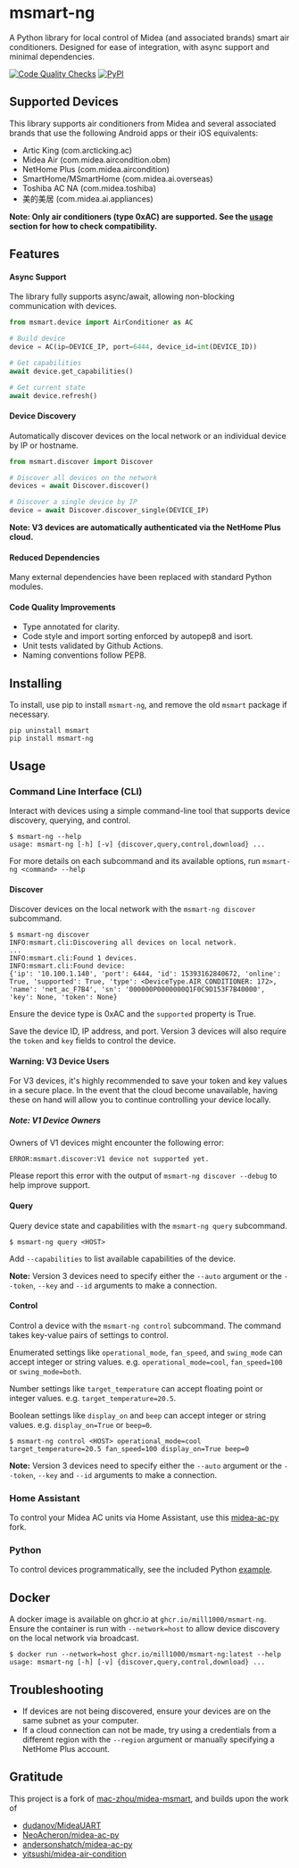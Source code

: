 # msmart-ng
A Python library for local control of Midea (and associated brands) smart air conditioners. Designed for ease of integration, with async support and minimal dependencies.

[![Code Quality Checks](https://github.com/mill1000/midea-msmart/actions/workflows/checks.yml/badge.svg)](https://github.com/mill1000/midea-msmart/actions/workflows/checks.yml)
[![PyPI](https://img.shields.io/pypi/v/msmart-ng?logo=PYPI)](https://pypi.org/project/msmart-ng/)

## Supported Devices
This library supports air conditioners from Midea and several associated brands that use the following Android apps or their iOS equivalents:
* Artic King (com.arcticking.ac)
* Midea Air (com.midea.aircondition.obm)
* NetHome Plus (com.midea.aircondition)
* SmartHome/MSmartHome (com.midea.ai.overseas)
* Toshiba AC NA (com.midea.toshiba)
* 美的美居 (com.midea.ai.appliances)
  
__Note: Only air conditioners (type 0xAC) are supported. See the [usage](#usage) section for how to check compatibility.__ 

## Features
#### Async Support
The library fully supports async/await, allowing non-blocking communication with devices.

```python
from msmart.device import AirConditioner as AC

# Build device
device = AC(ip=DEVICE_IP, port=6444, device_id=int(DEVICE_ID))

# Get capabilities
await device.get_capabilities()

# Get current state
await device.refresh()
```

#### Device Discovery
Automatically discover devices on the local network or an individual device by IP or hostname.

```python
from msmart.discover import Discover

# Discover all devices on the network
devices = await Discover.discover()

# Discover a single device by IP
device = await Discover.discover_single(DEVICE_IP)
```

__Note: V3 devices are automatically authenticated via the NetHome Plus cloud.__

#### Reduced Dependencies
Many external dependencies have been replaced with standard Python modules.

#### Code Quality Improvements
- Type annotated for clarity.
- Code style and import sorting enforced by autopep8 and isort.
- Unit tests validated by Github Actions.
- Naming conventions follow PEP8.

## Installing
To install, use pip to install `msmart-ng`, and remove the old `msmart` package if necessary.

```shell
pip uninstall msmart
pip install msmart-ng
```

## Usage
### Command Line Interface (CLI)
Interact with devices using a simple command-line tool that supports device discovery, querying, and control.

```shell
$ msmart-ng --help
usage: msmart-ng [-h] [-v] {discover,query,control,download} ...
```

For more details on each subcommand and its available options, run `msmart-ng <command> --help`

#### Discover
Discover devices on the local network with the `msmart-ng discover` subcommand. 

```shell
$ msmart-ng discover
INFO:msmart.cli:Discovering all devices on local network.
...
INFO:msmart.cli:Found 1 devices.
INFO:msmart.cli:Found device:
{'ip': '10.100.1.140', 'port': 6444, 'id': 15393162840672, 'online': True, 'supported': True, 'type': <DeviceType.AIR_CONDITIONER: 172>, 'name': 'net_ac_F7B4', 'sn': '000000P0000000Q1F0C9D153F7B40000', 'key': None, 'token': None}
```

Ensure the device type is 0xAC and the `supported` property is True.

Save the device ID, IP address, and port. Version 3 devices will also require the `token` and `key` fields to control the device.

#### Warning: V3 Device Users
For V3 devices, it's highly recommended to save your token and key values in a secure place. In the event that the cloud become unavailable, having these on hand will allow you to continue controlling your device locally.

##### Note: V1 Device Owners
Owners of V1 devices might encounter the following error:

```
ERROR:msmart.discover:V1 device not supported yet.
```

Please report this error with the output of `msmart-ng discover --debug` to help improve support.

#### Query
Query device state and capabilities with the `msmart-ng query` subcommand.

```shell
$ msmart-ng query <HOST>
```

Add `--capabilities` to list available capabilities of the device.

**Note:** Version 3 devices need to specify either the `--auto` argument or the `--token`, `--key` and `--id` arguments to make a connection.

#### Control
Control a device with the `msmart-ng control` subcommand. The command takes key-value pairs of settings to control.

Enumerated settings like `operational_mode`, `fan_speed`, and `swing_mode` can accept integer or string values. e.g. `operational_mode=cool`, `fan_speed=100` or `swing_mode=both`.

Number settings like `target_temperature` can accept floating point or integer values. e.g. `target_temperature=20.5`.

Boolean settings like `display_on` and `beep` can accept integer or string values. e.g. `display_on=True` or `beep=0`.

```shell
$ msmart-ng control <HOST> operational_mode=cool target_temperature=20.5 fan_speed=100 display_on=True beep=0
```

**Note:** Version 3 devices need to specify either the `--auto` argument or the `--token`, `--key` and `--id` arguments to make a connection.

### Home Assistant
To control your Midea AC units via Home Assistant, use this [midea-ac-py](https://github.com/mill1000/midea-ac-py) fork.

### Python
To control devices programmatically, see the included Python [example](example.py).

## Docker
A docker image is available on ghcr.io at `ghcr.io/mill1000/msmart-ng`. Ensure the container is run with `--network=host` to allow device discovery on the local network via broadcast.

```shell
$ docker run --network=host ghcr.io/mill1000/msmart-ng:latest --help
usage: msmart-ng [-h] [-v] {discover,query,control,download} ...
```

## Troubleshooting
* If devices are not being discovered, ensure your devices are on the same subnet as your computer.
* If a cloud connection can not be made, try using a credentials from a different region with the `--region` argument or manually specifying a NetHome Plus account.


## Gratitude
This project is a fork of [mac-zhou/midea-msmart](https://github.com/mac-zhou/midea-msmart), and builds upon the work of
* [dudanov/MideaUART](https://github.com/dudanov/MideaUART)
* [NeoAcheron/midea-ac-py](https://github.com/NeoAcheron/midea-ac-py)
* [andersonshatch/midea-ac-py](https://github.com/andersonshatch/midea-ac-py)
* [yitsushi/midea-air-condition](https://github.com/yitsushi/midea-air-condition)
